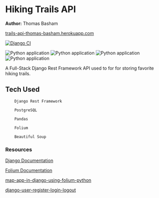 # Hiking Trails API

**Author:** Thomas Basham

[trails-api-thomas-basham.herokuapp.com](https://trails-api-thomas-basham.herokuapp.com)

[![Django CI](https://github.com/Thomas-Basham/hiking-trails-api/actions/workflows/django.yml/badge.svg)](https://github.com/Thomas-Basham/hiking-trails-api/actions/workflows/django.yml)

![Python application](https://img.shields.io/badge/Django-092E20?style=for-the-badge&logo=django&logoColor=white)
![Python application](https://img.shields.io/badge/PostgreSQL-316192?style=for-the-badge&logo=postgresql&logoColor=white)
![Python application](https://img.shields.io/badge/Heroku-430098?style=for-the-badge&logo=heroku&logoColor=white)
![Python application](https://img.shields.io/badge/Bootstrap-563D7C?style=for-the-badge&logo=bootstrap&logoColor=white)

A Full-Stack Django Rest Framework API used to for for storing favorite hiking trails. 

## Tech Used

        Django Rest Framework

        PostgreSQL

        Pandas
        
        Folium

        Beautiful Soup

### Resources

[Django Documentation](https://docs.djangoproject.com/en/4.1/#getting-help)

[Folium Documentation](https://python-visualization.github.io/folium/)

[map-app-in-django-using-folium-python](https://medium.com/@carlosmarcano2704/a-map-app-in-django-using-folium-python-5a63dd72524d)

[django-user-register-login-logout](https://ordinarycoders.com/blog/article/django-user-register-login-logout)
